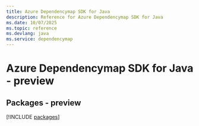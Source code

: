```yaml
---
title: Azure Dependencymap SDK for Java
description: Reference for Azure Dependencymap SDK for Java
ms.date: 10/07/2025
ms.topic: reference
ms.devlang: java
ms.service: dependencymap
---
```

# Azure Dependencymap SDK for Java - preview
## Packages - preview
[!INCLUDE [packages](dependencymap-index.md)]